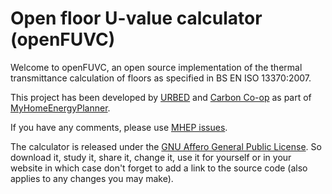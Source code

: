 # Open floor U-value calculator (openFUVC)

Welcome to openFUVC, an open source implementation of the thermal transmittance calculation of floors as specified in BS EN ISO 13370:2007.

This project has been developed by [URBED](http://urbed.coop/) and [Carbon Co-op](http://carbon.coop/) as part of [MyHomeEnergyPlanner](https://github.com/emoncms/MyHomeEnergyPlanner).

If you have any comments, please use [MHEP issues](https://github.com/emoncms/MyHomeEnergyPlanner/issues).

The calculator is released under the [GNU Affero General Public License](https://www.gnu.org/licenses/agpl-3.0.en.html). So download it, study it, share it, change it, use it for yourself or in your website in which case don't forget to add a link to the <a rehf="https://github.com/carboncoop/openFUVC">source code</a> (also applies to any changes you may make).

